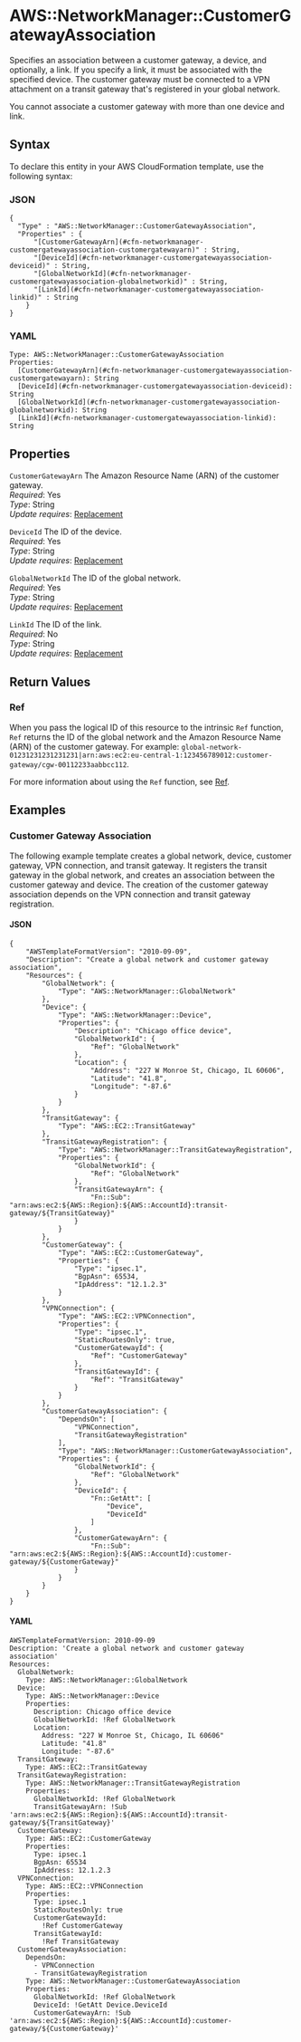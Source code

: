 # AWS::NetworkManager::CustomerGatewayAssociation<a name="aws-resource-networkmanager-customergatewayassociation"></a>

Specifies an association between a customer gateway, a device, and optionally, a link\. If you specify a link, it must be associated with the specified device\. The customer gateway must be connected to a VPN attachment on a transit gateway that's registered in your global network\.

You cannot associate a customer gateway with more than one device and link\.

## Syntax<a name="aws-resource-networkmanager-customergatewayassociation-syntax"></a>

To declare this entity in your AWS CloudFormation template, use the following syntax:

### JSON<a name="aws-resource-networkmanager-customergatewayassociation-syntax.json"></a>

```
{
  "Type" : "AWS::NetworkManager::CustomerGatewayAssociation",
  "Properties" : {
      "[CustomerGatewayArn](#cfn-networkmanager-customergatewayassociation-customergatewayarn)" : String,
      "[DeviceId](#cfn-networkmanager-customergatewayassociation-deviceid)" : String,
      "[GlobalNetworkId](#cfn-networkmanager-customergatewayassociation-globalnetworkid)" : String,
      "[LinkId](#cfn-networkmanager-customergatewayassociation-linkid)" : String
    }
}
```

### YAML<a name="aws-resource-networkmanager-customergatewayassociation-syntax.yaml"></a>

```
Type: AWS::NetworkManager::CustomerGatewayAssociation
Properties: 
  [CustomerGatewayArn](#cfn-networkmanager-customergatewayassociation-customergatewayarn): String
  [DeviceId](#cfn-networkmanager-customergatewayassociation-deviceid): String
  [GlobalNetworkId](#cfn-networkmanager-customergatewayassociation-globalnetworkid): String
  [LinkId](#cfn-networkmanager-customergatewayassociation-linkid): String
```

## Properties<a name="aws-resource-networkmanager-customergatewayassociation-properties"></a>

`CustomerGatewayArn`  <a name="cfn-networkmanager-customergatewayassociation-customergatewayarn"></a>
The Amazon Resource Name \(ARN\) of the customer gateway\.  
*Required*: Yes  
*Type*: String  
*Update requires*: [Replacement](https://docs.aws.amazon.com/AWSCloudFormation/latest/UserGuide/using-cfn-updating-stacks-update-behaviors.html#update-replacement)

`DeviceId`  <a name="cfn-networkmanager-customergatewayassociation-deviceid"></a>
The ID of the device\.  
*Required*: Yes  
*Type*: String  
*Update requires*: [Replacement](https://docs.aws.amazon.com/AWSCloudFormation/latest/UserGuide/using-cfn-updating-stacks-update-behaviors.html#update-replacement)

`GlobalNetworkId`  <a name="cfn-networkmanager-customergatewayassociation-globalnetworkid"></a>
The ID of the global network\.  
*Required*: Yes  
*Type*: String  
*Update requires*: [Replacement](https://docs.aws.amazon.com/AWSCloudFormation/latest/UserGuide/using-cfn-updating-stacks-update-behaviors.html#update-replacement)

`LinkId`  <a name="cfn-networkmanager-customergatewayassociation-linkid"></a>
The ID of the link\.  
*Required*: No  
*Type*: String  
*Update requires*: [Replacement](https://docs.aws.amazon.com/AWSCloudFormation/latest/UserGuide/using-cfn-updating-stacks-update-behaviors.html#update-replacement)

## Return Values<a name="aws-resource-networkmanager-customergatewayassociation-return-values"></a>

### Ref<a name="aws-resource-networkmanager-customergatewayassociation-return-values-ref"></a>

When you pass the logical ID of this resource to the intrinsic `Ref` function, `Ref` returns the ID of the global network and the Amazon Resource Name \(ARN\) of the customer gateway\. For example: `global-network-01231231231231231|arn:aws:ec2:eu-central-1:123456789012:customer-gateway/cgw-00112233aabbcc112`\.

For more information about using the `Ref` function, see [Ref](https://docs.aws.amazon.com/AWSCloudFormation/latest/UserGuide/intrinsic-function-reference-ref.html)\.

## Examples<a name="aws-resource-networkmanager-customergatewayassociation--examples"></a>

### Customer Gateway Association<a name="aws-resource-networkmanager-customergatewayassociation--examples--Customer_Gateway_Association"></a>

The following example template creates a global network, device, customer gateway, VPN connection, and transit gateway\. It registers the transit gateway in the global network, and creates an association between the customer gateway and device\. The creation of the customer gateway association depends on the VPN connection and transit gateway registration\.

#### JSON<a name="aws-resource-networkmanager-customergatewayassociation--examples--Customer_Gateway_Association--json"></a>

```
{
    "AWSTemplateFormatVersion": "2010-09-09",
    "Description": "Create a global network and customer gateway association",
    "Resources": {
        "GlobalNetwork": {
            "Type": "AWS::NetworkManager::GlobalNetwork"
        },
        "Device": {
            "Type": "AWS::NetworkManager::Device",
            "Properties": {
                "Description": "Chicago office device",
                "GlobalNetworkId": {
                    "Ref": "GlobalNetwork"
                },
                "Location": {
                    "Address": "227 W Monroe St, Chicago, IL 60606",
                    "Latitude": "41.8",
                    "Longitude": "-87.6"
                }
            }
        },
        "TransitGateway": {
            "Type": "AWS::EC2::TransitGateway"
        },
        "TransitGatewayRegistration": {
            "Type": "AWS::NetworkManager::TransitGatewayRegistration",
            "Properties": {
                "GlobalNetworkId": {
                    "Ref": "GlobalNetwork"
                },
                "TransitGatewayArn": {
                    "Fn::Sub": "arn:aws:ec2:${AWS::Region}:${AWS::AccountId}:transit-gateway/${TransitGateway}"
                }
            }
        },
        "CustomerGateway": {
            "Type": "AWS::EC2::CustomerGateway",
            "Properties": {
                "Type": "ipsec.1",
                "BgpAsn": 65534,
                "IpAddress": "12.1.2.3"
            }
        },
        "VPNConnection": {
            "Type": "AWS::EC2::VPNConnection",
            "Properties": {
                "Type": "ipsec.1",
                "StaticRoutesOnly": true,
                "CustomerGatewayId": {
                    "Ref": "CustomerGateway"
                },
                "TransitGatewayId": {
                    "Ref": "TransitGateway"
                }
            }
        },
        "CustomerGatewayAssociation": {
            "DependsOn": [
                "VPNConnection",
                "TransitGatewayRegistration"
            ],
            "Type": "AWS::NetworkManager::CustomerGatewayAssociation",
            "Properties": {
                "GlobalNetworkId": {
                    "Ref": "GlobalNetwork"
                },
                "DeviceId": {
                    "Fn::GetAtt": [
                        "Device",
                        "DeviceId"
                    ]
                },
                "CustomerGatewayArn": {
                    "Fn::Sub": "arn:aws:ec2:${AWS::Region}:${AWS::AccountId}:customer-gateway/${CustomerGateway}"
                }
            }
        }
    }
}
```

#### YAML<a name="aws-resource-networkmanager-customergatewayassociation--examples--Customer_Gateway_Association--yaml"></a>

```
AWSTemplateFormatVersion: 2010-09-09
Description: 'Create a global network and customer gateway association'
Resources:
  GlobalNetwork:
    Type: AWS::NetworkManager::GlobalNetwork
  Device:
    Type: AWS::NetworkManager::Device
    Properties:
      Description: Chicago office device
      GlobalNetworkId: !Ref GlobalNetwork
      Location:
        Address: "227 W Monroe St, Chicago, IL 60606"
        Latitude: "41.8"
        Longitude: "-87.6"
  TransitGateway:
    Type: AWS::EC2::TransitGateway
  TransitGatewayRegistration:
    Type: AWS::NetworkManager::TransitGatewayRegistration
    Properties:
      GlobalNetworkId: !Ref GlobalNetwork
      TransitGatewayArn: !Sub 'arn:aws:ec2:${AWS::Region}:${AWS::AccountId}:transit-gateway/${TransitGateway}'
  CustomerGateway:
    Type: AWS::EC2::CustomerGateway
    Properties:
      Type: ipsec.1
      BgpAsn: 65534
      IpAddress: 12.1.2.3
  VPNConnection:
    Type: AWS::EC2::VPNConnection
    Properties:
      Type: ipsec.1
      StaticRoutesOnly: true
      CustomerGatewayId:
        !Ref CustomerGateway
      TransitGatewayId:
        !Ref TransitGateway
  CustomerGatewayAssociation:
    DependsOn:
      - VPNConnection
      - TransitGatewayRegistration
    Type: AWS::NetworkManager::CustomerGatewayAssociation
    Properties:
      GlobalNetworkId: !Ref GlobalNetwork
      DeviceId: !GetAtt Device.DeviceId
      CustomerGatewayArn: !Sub 'arn:aws:ec2:${AWS::Region}:${AWS::AccountId}:customer-gateway/${CustomerGateway}'
```